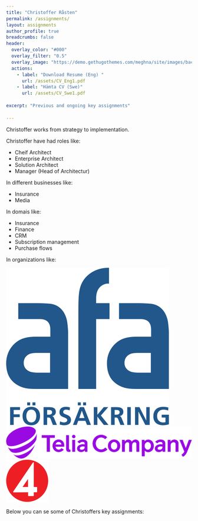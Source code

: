```yaml
---
title: "Christoffer Råsten"
permalink: /assignments/
layout: assignments 
author_profile: true
breadcrumbs: false
header:
  overlay_color: "#000"
  overlay_filter: "0.5"
  overlay_image: "https://demo.gethugothemes.com/meghna/site/images/backgrounds/hero-area.jpg"
  actions:
    - label: "Download Resume (Eng) "
      url: /assets/CV_Eng1.pdf
    - label: "Hämta CV (Swe)"
      url: /assets/CV_Swe1.pdf
      
excerpt: "Previous and ongoing key assignments"
  
---
```


Christoffer works from strategy to implementation.

Christoffer have had roles like:
- Cheif Architect
- Enterprise Architect
- Solution Architect
- Manager (Head of Architectur)

In different businesses like:

- Insurance
- Media

In domais like:

- Insurance
- Finance
- CRM
- Subscription management
- Purchase flows

In organizations like:

![Afa Insurance](/assets/images/afa-logo.svg)
![Telia Company](/assets/images/telia.svg)
![TV4](/assets/TV4s.svg)

Below you can se some of Christoffers key assignments: 
